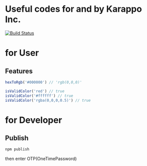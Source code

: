 # Useful codes for and by Karappo Inc.

[![Build Status](https://travis-ci.org/karappo/npm-util.svg?branch=master)](https://travis-ci.org/karappo/npm-util)

# for User
## Features

```js
hexToRgb('#000000') // 'rgb(0,0,0)'
```
```js
isValidColor('red') // true
isValidColor('#ffffff') // true
isValidColor('rgba(0,0,0,0.5)') // true
```

# for Developer

## Publish

```sh
npm publish
```

then enter OTP(OneTimePassword)